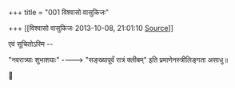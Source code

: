 +++
title = "001 विश्वासो वासुकिजः"

+++
[[विश्वासो वासुकिजः	2013-10-08, 21:01:10 [Source](https://groups.google.com/g/samskrita/c/4L21IqEOTxw)]]



एवं सूचितोऽस्मि --

  

"नवरात्र्याः‌ शुभाशयाः" ----> "सङ्ख्यापूर्वं रात्रं क्लीबम्" इति प्रमाणेनस्त्रीलिङ्गता असाधु॥



